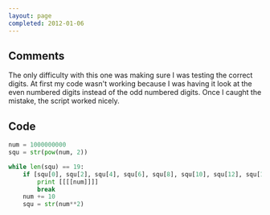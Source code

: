 ```yaml
---
layout: page
completed: 2012-01-06
---
```


## Comments

The only difficulty with this one was making sure I was testing the correct
digits. At first my code wasn't working because I was having it look at the
even numbered digits instead of the odd numbered digits. Once I caught the
mistake, the script worked nicely.

## Code

```python
num = 1000000000
squ = str(pow(num, 2))

while len(squ) == 19:
	if [squ[0], squ[2], squ[4], squ[6], squ[8], squ[10], squ[12], squ[14], squ[16], squ[18]] == map(str, (1, 2, 3, 4, 5, 6, 7, 8, 9, 0)):
		print [[[[num]]]]
		break
	num += 10
	squ = str(num**2)
```
